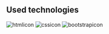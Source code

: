 


## Used technologies

![htmlicon](https://user-images.githubusercontent.com/107813778/206439988-c3a593d4-1a43-47f3-b7fb-04770e737b3e.png)
![cssicon](https://user-images.githubusercontent.com/107813778/206439986-c5d466bd-a36f-4b38-a4d9-0fa5ee57e676.png)
![bootstrapicon](https://user-images.githubusercontent.com/107813778/206439981-383b5522-0265-4a19-b667-18204194836a.png)
